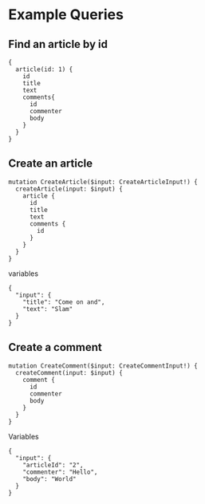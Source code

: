 # Example Queries

## Find an article by id
```
{
  article(id: 1) {
    id
    title
    text
    comments{
      id
      commenter
      body
    }
  }
}
```

## Create an article
```
mutation CreateArticle($input: CreateArticleInput!) {
  createArticle(input: $input) {
    article {
      id
      title
      text
      comments {
        id
      }
    }
  }
}
```
variables
```
{
  "input": {
    "title": "Come on and",
    "text": "Slam"
  }
}
```

## Create a comment
```
mutation CreateComment($input: CreateCommentInput!) {
  createComment(input: $input) {
    comment {
      id
      commenter
      body
    }
  }
}
```
Variables
```
{
  "input": {
    "articleId": "2",
    "commenter": "Hello",
    "body": "World"
  }
}
```
